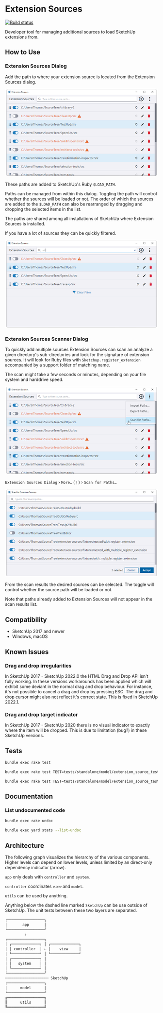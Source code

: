 # Extension Sources

[![Build status](https://ci.appveyor.com/api/projects/status/j5gcwy6ky3hgmww5/branch/main?svg=true)](https://ci.appveyor.com/project/thomthom/extension-sources/branch/main)

Developer tool for managing additional sources to load SketchUp extensions from.

## How to Use

### Extension Sources Dialog

Add the path to where your extension source is located from the Extension Sources
dialog.

![](assets\screenshots\extension-sources-dialog.png)

These paths are added to SketchUp's Ruby `$LOAD_PATH`.

Paths can be managed from within this dialog. Toggling the path will control
whether the sources will be loaded or not. The order of which the sources are
added to the `$LOAD_PATH` can also be rearranged by dragging and dropping the
selected items in the list.

The paths are shared among all installations of SketchUp where Extension Sources
is installed.

If you have a lot of sources they can be quickly filtered.

![](assets\screenshots\extension-sources-dialog-filter.png)

### Extension Sources Scanner Dialog

To quickly add multiple sources Extension Sources can scan an analyze a given
directory's sub-directories and look for the signature of extension sources.
It will look for Ruby files with `Sketchup.register_extension` accompanied by
a support folder of matching name.

The scan might take a few seconds or minutes, depending on your file system and
harddrive speed.

![](assets\screenshots\extension-sources-dialog-menu.png)

`Extension Sources Dialog` › `More…` (`⋮`) › `Scan for Paths…`

![](assets\screenshots\extension-sources-scanner-dialog.png)

From the scan results the desired sources can be selected. The toggle will control
whether the source path will be loaded or not.

Note that paths already added to Extension Sources will not appear in the scan
results list.

## Compatibility

* SketchUp 2017 and newer
* Windows, macOS

## Known Issues

### Drag and drop irregularities

In SketchUp 2017 - SketchUp 2022.0 the HTML Drag and Drop API isn't fully
working. In these versions workarounds has been applied which will exhibit some
deviant in the normal drag and drop behaviour. For instance, it's not possible
to cancel a drag and drop by pressing ESC. The drag and drop cursor might also
not reflect it's correct state. This is fixed in SketchUp 2022.1.

### Drag and drop target indicator

In SketchUp 2017 - SketchUp 2020 there is no visual indicator to exactly where
the item will be dropped. This is due to limitation (bug?) in these SketchUp
versions.

## Tests

```sh
bundle exec rake test
```

```sh
bundle exec rake test TEST=tests/standalone/model/extension_source_test.rb
```

```sh
bundle exec rake test TEST=tests/standalone/model/extension_source_test.rb TESTOPTS="--name=/test_enabled.*/ -v"
```

## Documentation

### List undocumented code

```sh
bundle exec rake undoc
```

```sh
bundle exec yard stats --list-undoc
```

## Architecture

The following graph visualizes the hierarchy of the various components.
Higher levels can depend on lower levels, unless limited by an direct-only
dependency indicator (arrow).

`app` only deals with `controller` and `system`.

`controller` coordinates `view` and `model`.

`utils` can be used by anything.

Anything below the dashed line marked `SketchUp` can be use outside of SketchUp.
The unit tests between these two layers are separated.

```
┌─────────────────┐
│       app       │
└─────────────────┘
         ↑
┌─────────────────┐
│ ┌─────────────┐ │ ┌─────────────┐
│ │ controller  │ ← │    view     │
│ └─────────────┘ │ └─────────────┘
│ ┌─────────────┐ │
│ │   system    │ │
│ └─────────────┘ │
└─────────────────┘
┄┄┄┄┄┄┄┄┄┄┄┄┄┄┄┄┄┄┄┄ SketchUp
┌─────────────────┐
│      model      │
└─────────────────┘
╔═════════════════╗
║      utils      ║
╚═════════════════╝
```
